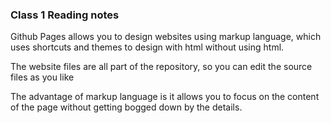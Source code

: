 ### Class 1 Reading notes

Github Pages allows you to design websites using markup language, which uses shortcuts and themes to design with html without using html.

The website files are all part of the repository, so you can edit the source files as you like

The advantage of markup language is it allows you to focus on the content of the page without getting bogged down by the details.
